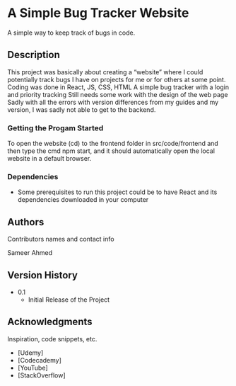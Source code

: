 # A Simple Bug Tracker Website

A simple way to keep track of bugs in code.

## Description

This project was basically about creating a “website” where I could potentially track bugs I have on projects for me or for others at some point.
Coding was done in React, JS, CSS, HTML
A simple bug tracker with a login and priority tracking
Still needs some work with the design of the web page
Sadly with all the errors with version differences from my guides and my version, I was sadly not able to get to the backend.


### Getting the Progam Started

To open the website (cd) to the frontend folder in src/code/frontend and then type the cmd npm start, and it should automatically open the local website in a default browser.

### Dependencies

* Some prerequisites to run this project could be to have React and its dependencies downloaded in your computer

## Authors

Contributors names and contact info

Sameer Ahmed 

## Version History

* 0.1
    * Initial Release of the Project

## Acknowledgments

Inspiration, code snippets, etc.
* [Udemy]
* [Codecademy]
* [YouTube]
* [StackOverflow]
